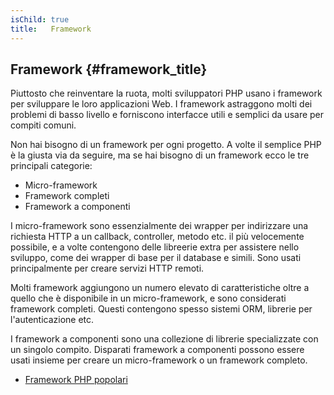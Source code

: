 ```yaml
---
isChild: true
title:   Framework
---
```


## Framework {#framework_title}

Piuttosto che reinventare la ruota, molti sviluppatori PHP usano i framework per
sviluppare le loro applicazioni Web. I framework astraggono molti dei problemi
di basso livello e forniscono interfacce utili e semplici da usare per compiti
comuni.

Non hai bisogno di un framework per ogni progetto. A volte il semplice PHP è la
giusta via da seguire, ma se hai bisogno di un framework ecco le tre principali
categorie:

* Micro-framework
* Framework completi
* Framework a componenti

I micro-framework sono essenzialmente dei wrapper per indirizzare una richiesta
HTTP a un callback, controller, metodo etc. il più velocemente possibile, e a
volte contengono delle libreerie extra per assistere nello sviluppo, come dei
wrapper di base per il database e simili. Sono usati principalmente per creare
servizi HTTP remoti.

Molti framework aggiungono un numero elevato di caratteristiche oltre a quello
che è disponibile in un micro-framework, e sono considerati framework completi.
Questi contengono spesso sistemi ORM, librerie per l'autenticazione etc.

I framework a componenti sono una collezione di librerie specializzate con un
singolo compito. Disparati framework a componenti possono essere usati insieme
per creare un micro-framework o un framework completo.

* [Framework PHP popolari](https://github.com/codeguy/php-the-right-way/wiki/Frameworks)
